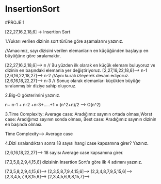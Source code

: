 # InsertionSort
#PROJE 1

[22,27,16,2,18,6] -> Insertion Sort

1.Yukarı verilen dizinin sort türüne göre aşamalarını yazınız.

//Amacımız, sayı dizisini verilen elemanların en küçüğünden başlayıp en büyüğüne göre sıralamaktır.

[22,27,16,2,18,6]--> n
// Bu yüzden ilk olarak en küçük elemanı buluyoruz ve dizinin en başındaki elemanla yer değiştiriyoruz.
[2,27,16,22,18,6]--> n-1
[2,6,16,22,18,27]--> n-2
//Aynı kuralı izleyerek devam ediyoruz.
[2,6,16,18,22,27]--> n-3
// Sonuç olarak elemanları küçükten büyüğe sıralanmış bir diziye sahip oluyoruz.


2.Big-O gösterimini yazınız.

n+ n-1 + n-2 +n-3+.....+1 = (n^2+n)/2 --> O(n^2)


3.Time Complexity: Average case: Aradığımız sayının ortada olması,Worst case: Aradığımız sayının sonda olması, Best case: Aradığımız sayının dizinin en başında olması.

Time Complexity--> Average case


4.Dizi sıralandıktan sonra 18 sayısı hangi case kapsamına girer? Yazınız.

[2,6,16,18,22,27]--> 18 sayısı Average case kapsamına girer.


 [7,3,5,8,2,9,4,15,6] dizisinin Insertion Sort'a göre ilk 4 adımını yazınız.

 [7,3,5,8,2,9,4,15,6]-->
 [2,3,5,8,7,9,4,15,6]-->
 [2,3,4,8,7,9,5,15,6]-->
 [2,3,4,5,7,9,8,15,6]-->
 [2,3,4,5,6,9,8,15,7]-->
